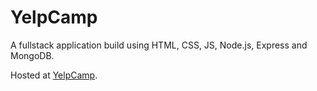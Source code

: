 # YelpCamp

A fullstack application build using HTML, CSS, JS, Node.js, Express and MongoDB.

Hosted at [YelpCamp](https://campsite-app.herokuapp.com/).
